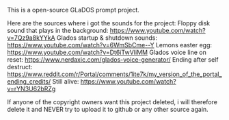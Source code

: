 This is a open-source GLaDOS prompt project.

Here are the sources where i got the sounds for the project:
Floppy disk sound that plays in the background: https://www.youtube.com/watch?v=7Qz9a8kYYkA
Glados startup & shutdown sounds: https://www.youtube.com/watch?v=6WmSbCme--Y
Lemons easter egg: https://www.youtube.com/watch?v=Dt6iTwVIiMM
Glados voice line on reset: https://www.nerdaxic.com/glados-voice-generator/
Ending after self destruct: https://www.reddit.com/r/Portal/comments/1ite7k/my_version_of_the_portal_ending_credits/
Still alive: https://www.youtube.com/watch?v=rYN3U62bRZg

If anyone of the copyright owners want this project deleted, i will therefore delete it and NEVER try to upload it to github or any other source again.
